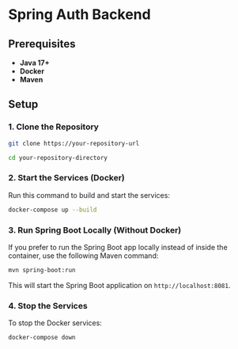 # Spring Auth Backend

## Prerequisites

- **Java 17+**
- **Docker**
- **Maven**

## Setup

### 1. Clone the Repository

```bash
git clone https://your-repository-url
```

```bash
cd your-repository-directory
```

### 2. Start the Services (Docker)

Run this command to build and start the services:

```bash
docker-compose up --build
```

### 3. Run Spring Boot Locally (Without Docker)

If you prefer to run the Spring Boot app locally instead of inside the container, use the following Maven command:

```bash
mvn spring-boot:run
```

This will start the Spring Boot application on `http://localhost:8081`.

### 4. Stop the Services

To stop the Docker services:

```bash
docker-compose down
```
